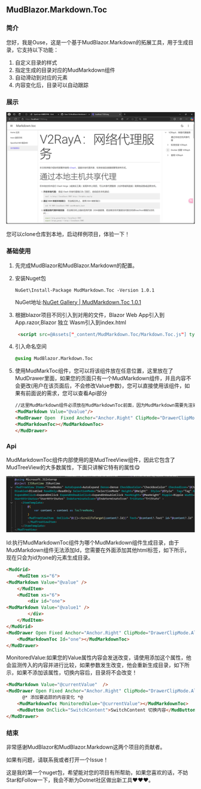 ##                    MudBlazor.Markdown.Toc

### 简介

您好，我是Ouse，这是一个基于MudBlazor.Markdown的拓展工具，用于生成目录，它支持以下功能：

1. 自定义目录的样式
2. 指定生成的目录对应的MudMarkdown组件
3. 自动滑动到对应的元素
4. 内容变化后，目录可以自动跟踪

### 展示

![image-20250329193214217](assets/image-20250329193214217.png)

您可以clone仓库到本地，启动样例项目，体验一下！

### 基础使用

1. 先完成MudBlazor和MudBlazor.Markdown的配置。

2. 安装Nuget包   

   ```shell
   NuGet\Install-Package MudMarkdown.Toc -Version 1.0.1
   ```

   NuGet地址:[NuGet Gallery | MudMarkdown.Toc 1.0.1](https://www.nuget.org/packages/MudMarkdown.Toc/#readme-body-tab)

3. 根据blazor项目不同引入到对用的文件，Blazor Web App引入到App.razor,Blazor 独立 Wasm引入到index.html

   ```html
    <script src=@Assets["_content/MudMarkdown.Toc/Markdown.Toc.js"] type="module"></scrip>
   ```

4. 引入命名空间

   ```css
   @using MudBlazor.Markdown.Toc
   ```

5. 使用MudMarkToc组件，您可以将该组件放在任意位置，这里放在了MudDrawer里面，如果您的页面只有一个MudMarkdown组件，并且内容不会更改(用户在该页面后，不会修改Value参数)，您可以直接使用该组件，如果有前面说的需求，您可以查看Api部分

   ```html
   //这里MudMarkdown组件必须放在MudMarkdownToc前面，因为MudMarkdown需要先渲染，MudMarkdownToc才能正常解析！
   <MudMarkdown Value="@value"/>
   <MudDrawer Open  Fixed Anchor="Anchor.Right" ClipMode="DrawerClipMode.Always">
   <MudMarkdownToc></MudMarkdownToc>
   </MudDrawer>
   ```

### Api

MudMarkdownToc组件内部使用的是MudTreeView组件，因此它包含了MudTreeView的大多数属性，下面只讲解它特有的属性😋

![image-20250329201010291](assets/image-20250329201010291.png)

Id:执行MudMarkdownToc组件为哪个MudMarkdown组件生成目录，由于MudMarkdown组件无法添加Id，您需要在外面添加其他html标签，如下所示，现在只会为id为one的元素生成目录。

```html
<MudGrid>
    <MudItem xs="6">
<MudMarkdown Value="@value" />
    </MudItem>
    <MudItem xs="6">
        <div id="one">
<MudMarkdown Value="@value1" />
        </div>
    </MudItem>
</MudGrid>
<MudDrawer Open Fixed Anchor="Anchor.Right" ClipMode="DrawerClipMode.Always">
    <MudMarkdownToc Id="one"></MudMarkdownToc>
</MudDrawer>
```

MonitoredValue:如果您的Value属性内容会发送改变，请使用添加这个属性，他会监测传入的内容并进行比较，如果参数发生改变，他会重新生成目录，如下所示，如果不添加该属性，切换内容后，目录将不会改变！

```html
<MudMarkdown Value="@currentValue"  />
<MudDrawer Open Fixed Anchor="Anchor.Right" ClipMode="DrawerClipMode.Always">
      @* 添加要追踪的内容变化 *@
    <MudMarkdownToc MonitoredValue="@currentValue"></MudMarkdownToc>
    <MudButton OnClick="SwitchContent">SwitchContent 切换内容</MudButton>
</MudDrawer>
```

### 结束

非常感谢MudBlazor和MudBlazor.Markdown这两个项目的贡献者。

如果有问题，请联系我或者打开一个Issue！

这是我的第一个nuget包，希望能对您的项目有所帮助，如果您喜欢的话，不妨Star和Follow一下，我会不断为Dotnet社区做出新工具❤❤❤。